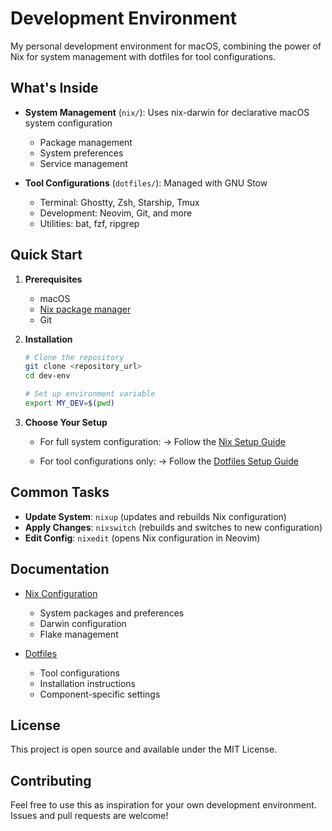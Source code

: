 # Development Environment

My personal development environment for macOS, combining the power of Nix for system management with dotfiles for tool configurations.

## What's Inside

- **System Management** (`nix/`): Uses nix-darwin for declarative macOS system configuration
  - Package management
  - System preferences
  - Service management
  
- **Tool Configurations** (`dotfiles/`): Managed with GNU Stow
  - Terminal: Ghostty, Zsh, Starship, Tmux
  - Development: Neovim, Git, and more
  - Utilities: bat, fzf, ripgrep

## Quick Start

1. **Prerequisites**
   - macOS
   - [Nix package manager](nix/README.md)
   - Git

2. **Installation**
   ```bash
   # Clone the repository
   git clone <repository_url>
   cd dev-env

   # Set up environment variable
   export MY_DEV=$(pwd)
   ```

3. **Choose Your Setup**

   - For full system configuration:
     → Follow the [Nix Setup Guide](nix/README.md)
   
   - For tool configurations only:
     → Follow the [Dotfiles Setup Guide](dotfiles/README.md)

## Common Tasks

- **Update System**: `nixup` (updates and rebuilds Nix configuration)
- **Apply Changes**: `nixswitch` (rebuilds and switches to new configuration)
- **Edit Config**: `nixedit` (opens Nix configuration in Neovim)

## Documentation

- [Nix Configuration](nix/README.md)
  - System packages and preferences
  - Darwin configuration
  - Flake management

- [Dotfiles](dotfiles/README.md)
  - Tool configurations
  - Installation instructions
  - Component-specific settings

## License

This project is open source and available under the MIT License.

## Contributing

Feel free to use this as inspiration for your own development environment. Issues and pull requests are welcome!
